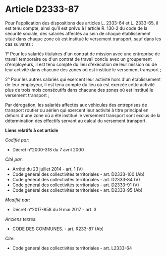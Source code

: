 # Article D2333-87

Pour l'application des dispositions des articles L. 2333-64 et L. 2333-65, il est tenu compte, ainsi qu'il est prévu à
l'article R. 130-2 du code de la sécurité sociale, des salariés affectés au sein de chaque établissement situé dans chaque
zone où est institué le versement transport, sauf dans les cas suivants : 

1° Pour les salariés titulaires d'un contrat de mission avec une entreprise de travail temporaire ou d'un contrat de travail
conclu avec un groupement d'employeurs, il est tenu compte du lieu d'exécution de leur mission ou de leur activité dans
chacune des zones où est institué le versement transport ; 

2° Pour les autres salariés qui exercent leur activité hors d'un établissement de leur employeur, il est tenu compte du lieu
où est exercée cette activité plus de trois mois consécutifs dans chacune des zones où est institué le versement transport ; 

Par dérogation, les salariés affectés aux véhicules des entreprises de transport routier ou aérien qui exercent leur activité
à titre principal en dehors d'une zone où a été institué le versement transport sont exclus de la détermination des effectifs
servant au calcul du versement transport.

**Liens relatifs à cet article**

_Codifié par_:

  - Décret n°2000-318 du 7 avril 2000

_Cité par_:

  - Arrêté du 23 juillet 2014 - art. 1 (V)
  - Code général des collectivités territoriales - art. D2333-100 (Ab)
  - Code général des collectivités territoriales - art. D2333-84 (V)
  - Code général des collectivités territoriales - art. D2333-91 (V)
  - Code général des collectivités territoriales - art. D2333-95 (Ab)

_Modifié par_:

  - Décret n°2017-858 du 9 mai 2017 - art. 3

_Anciens textes_:

  - CODE DES COMMUNES. - art. R233-87 (Ab)

_Cite_:

  - Code général des collectivités territoriales - art. L2333-64
